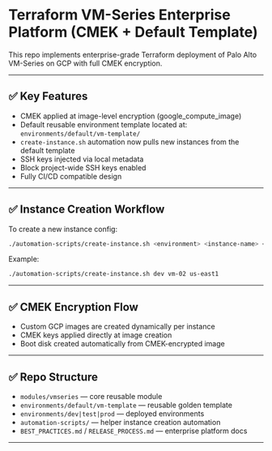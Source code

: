 
# Terraform VM-Series Enterprise Platform (CMEK + Default Template)

This repo implements enterprise-grade Terraform deployment of Palo Alto VM-Series on GCP with full CMEK encryption.

---

## ✅ Key Features

- CMEK applied at image-level encryption (google_compute_image)
- Default reusable environment template located at: `environments/default/vm-template/`
- `create-instance.sh` automation now pulls new instances from the default template
- SSH keys injected via local metadata
- Block project-wide SSH keys enabled
- Fully CI/CD compatible design

---

## ✅ Instance Creation Workflow

To create a new instance config:

```bash
./automation-scripts/create-instance.sh <environment> <instance-name> <region>
```

Example:

```bash
./automation-scripts/create-instance.sh dev vm-02 us-east1
```

---

## ✅ CMEK Encryption Flow

- Custom GCP images are created dynamically per instance
- CMEK keys applied directly at image creation
- Boot disk created automatically from CMEK-encrypted image

---

## ✅ Repo Structure

- `modules/vmseries` — core reusable module
- `environments/default/vm-template` — reusable golden template
- `environments/dev|test|prod` — deployed environments
- `automation-scripts/` — helper instance creation automation
- `BEST_PRACTICES.md` / `RELEASE_PROCESS.md` — enterprise platform docs

---
